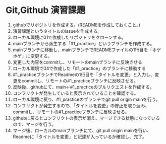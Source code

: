 # Git,Github 演習課題

01. githubでリポジトリを作成する。(READMEを作成しておくこと。)
02. 演習課題というタイトルのissueを作成する。
03. ローカル環境に01で作成したリポジトリをクローンする。
04. mainブランチから派生する「#1_practice」というブランチを作成する。
05. mainブランチに移動し、mainブランチでREADMEファイルの1行目を「ホゲホゲ」に変更する。
06. 変更した内容をcommitし、リモートのmainブランチに反映させる
07. ローカル環境で04で作成した「#1_practice」のブランチに移動する
08. #1_practiceブランチでReadmeの1行目を「タイトルを変更」と入力し、変更をcommitし、リモートの#1_practiceブランチに反映させる。
09. 反映後、githubにて、main←#1_practiceのプルリクエストを作成する。
10. コンフリクトが発生していると表示されていることを確認する。
11. ローカル環境に戻り、#1_practiceのブランチでgit pull origin mainを行う。
12. コンフリクトが発生するので、「タイトルを変更」の修正を取り込み、commitし、リモートの#1_practiceブランチに反映させる。
13. githubに戻るとコンフリクトの表示が消え、マージできる状態になっているので、マージを行う。
14. マージ後、ローカルのmainブランチにて、git pull origin  mainを行い、Readmeに「タイトルを変更」と記述が入っているか確認し、完了。